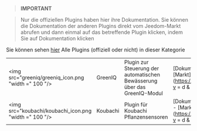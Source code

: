 
>**IMPORTANT**

>Nur die offiziellen Plugins haben hier ihre Dokumentation. Sie können die Dokumentation der anderen Plugins direkt vom Jeedom-Markt abrufen und dann einmal auf das betreffende Plugin klicken, indem Sie auf Dokumentation klicken


Sie können sehen [hier](https://market.jeedom.com/index.php?v=d&p=market&type=plugin&categorie=nature) Alle Plugins (offiziell oder nicht) in dieser Kategorie

| | | | |
|--- | --- | --- | ---|
|<img src="greeniq/greeniq_icon.png "width =" 100 "/>|GreenIQ|Plugin zur Steuerung der automatischen Bewässerung über das GreenIQ-Modul|[Dokumentation](greeniq / index.md) - [Markt](https://market.jeedom.com/index.php?v = d & p = market_display & id = 1717)|
|<img src="koubachi/koubachi_icon.png "width =" 100 "/>|Koubachi|Plugin für Koubachi Pflanzensensoren|[Dokumentation](Koubachi / Index.md) - [Markt](https://market.jeedom.com/index.php?v = d & p = market_display & id = 1012)|
